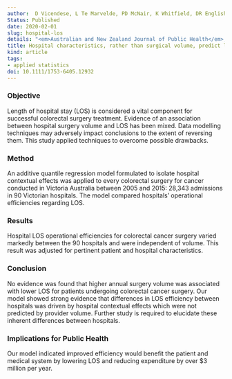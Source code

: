 ```yaml
---
author:  D Vicendese, L Te Marvelde, PD McNair, K Whitfield, DR English, S Ben Taieb, RJ Hyndman, R Thomas
Status: Published
date: 2020-02-01
slug: hospital-los
details: "<em>Australian and New Zealand Journal of Public Health</em>, <b>44</b>(1), 73-82"
title: Hospital characteristics, rather than surgical volume, predict length of stay following colorectal cancer surgery
kind: article
tags:
- applied statistics
doi: 10.1111/1753-6405.12932
---
```


### Objective

Length of hospital stay (LOS) is considered a vital component for successful colorectal surgery treatment. Evidence of an association between hospital surgery volume and LOS has been mixed. Data modelling techniques may adversely impact conclusions to the extent of reversing them. This study applied techniques to overcome possible drawbacks.

### Method

An additive quantile regression model formulated to isolate hospital contextual effects was applied to every colorectal surgery for cancer conducted in Victoria Australia between 2005 and 2015: 28,343 admissions in 90 Victorian hospitals. The model compared hospitals’ operational efficiencies regarding LOS.

### Results

Hospital LOS operational efficiencies for colorectal cancer surgery varied markedly between the 90 hospitals and were independent of volume. This result was adjusted for pertinent patient and hospital characteristics.

### Conclusion

No evidence was found that higher annual surgery volume was associated with lower LOS for patients undergoing colorectal cancer surgery. Our model showed strong evidence that differences in LOS efficiency between hospitals was driven by hospital contextual effects which were not predicted by provider volume. Further study is required to elucidate these inherent differences between hospitals.

### Implications for Public Health

Our model indicated improved efficiency would benefit the patient and medical system by lowering LOS and reducing expenditure by over $3 million per year.
